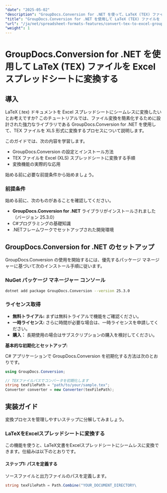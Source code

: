 ```yaml
---
"date": "2025-05-02"
"description": "GroupDocs.Conversion for .NET を使って、LaTeX (TEX) ファイルを Excel スプレッドシートに簡単に変換する方法を学びましょう。開発者向けのステップバイステップガイドに従ってください。"
"title": "GroupDocs.Conversion for .NET を使用して LaTeX (TEX) ファイルを Excel スプレッドシートに変換する"
"url": "/ja/net/spreadsheet-formats-features/convert-tex-to-excel-groupdocs-conversion-net/"
"weight": 1
---
```


# GroupDocs.Conversion for .NET を使用して LaTeX (TEX) ファイルを Excel スプレッドシートに変換する

## 導入

LaTeX (.tex) ドキュメントを Excel スプレッドシートにシームレスに変換したいとお考えですか? このチュートリアルでは、ファイル変換を簡素化するために設計された強力なライブラリである GroupDocs.Conversion for .NET を使用して、TEX ファイルを XLS 形式に変換するプロセスについて説明します。

このガイドでは、次の内容を学習します。
- GroupDocs.Conversion の設定とインストール方法
- TEX ファイルを Excel (XLS) スプレッドシートに変換する手順
- 変換機能の実際的な応用

始める前に必要な前提条件から始めましょう。

### 前提条件

始める前に、次のものがあることを確認してください。

- **GroupDocs.Conversion for .NET** ライブラリがインストールされました（バージョン 25.3.0）
- C#プログラミングの基礎知識
- .NETフレームワークでセットアップされた開発環境

## GroupDocs.Conversion for .NET のセットアップ

GroupDocs.Conversion の使用を開始するには、優先するパッケージ マネージャーに基づいて次のインストール手順に従います。

### NuGet パッケージ マネージャー コンソール

```bash
dotnet add package GroupDocs.Conversion --version 25.3.0
```

### ライセンス取得

- **無料トライアル:** まずは無料トライアルで機能をご確認ください。
- **一時ライセンス:** さらに時間が必要な場合は、一時ライセンスを申請してください。
- **購入：** 長期使用の場合はサブスクリプションの購入を検討してください。

**基本的な初期化とセットアップ:**

C# アプリケーションで GroupDocs.Conversion を初期化する方法は次のとおりです。

```csharp
using GroupDocs.Conversion;

// TEXファイルパスでコンバータを初期化します
string texFilePath = "path/to/your/sample.tex";
Converter converter = new Converter(texFilePath);
```

## 実装ガイド

変換プロセスを管理しやすいステップに分解してみましょう。

### LaTeXをExcelスプレッドシートに変換する

この機能を使うと、LaTeX文書をExcelスプレッドシートにシームレスに変換できます。仕組みは以下のとおりです。

#### ステップ1: パスを定義する

ソースファイルと出力ファイルのパスを定義します。

```csharp
string texFilePath = Path.Combine("YOUR_DOCUMENT_DIRECTORY\